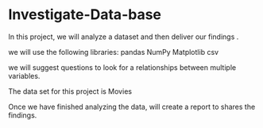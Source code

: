 # Investigate-Data-base

In this project, we will analyze a dataset and then deliver our findings . 

we will use the following libraries:
pandas
NumPy
Matplotlib
csv

we will suggest questions to look for a relationships between multiple variables.

The data set for this project is Movies

Once we have finished analyzing the data, will create a report to shares the findings.
